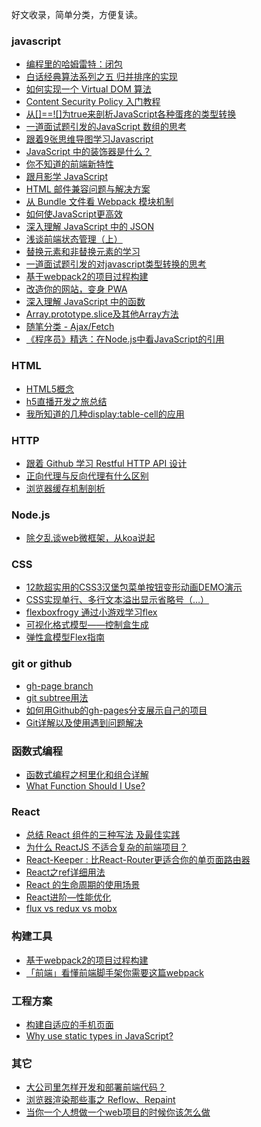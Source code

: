 好文收录，简单分类，方便复读。

### javascript
* [编程里的哈姆雷特：闭包](https://zhuanlan.zhihu.com/p/25198589?from=groupmessage&isappinstalled=0)
* [白话经典算法系列之五 归并排序的实现](http://blog.csdn.net/morewindows/article/details/6678165)
* [如何实现一个 Virtual DOM 算法](https://github.com/livoras/blog/issues/13)
* [Content Security Policy 入门教程](http://www.ruanyifeng.com/blog/2016/09/csp.html)
* [从[]==![]为true来剖析JavaScript各种蛋疼的类型转换](https://github.com/jawil/blog/blob/master/%E4%BB%8E%5B%5D==!%5B%5D%E4%B8%BAtrue%E6%9D%A5%E5%89%96%E6%9E%90JavaScript%E5%90%84%E7%A7%8D%E8%9B%8B%E7%96%BC%E7%9A%84%E7%B1%BB%E5%9E%8B%E8%BD%AC%E6%8D%A2.md)
* [一道面试题引发的JavaScript 数组的思考](https://segmentfault.com/p/1210000008736068/read)
* [跟着9张思维导图学习Javascript](http://www.cnblogs.com/coco1s/p/3953653.html)
* [JavaScript 中的装饰器是什么？](https://segmentfault.com/p/1210000008917067/read)
* [你不知道的前端新特性](https://ppt.baomitu.com/display?slide_id=84a42e3e#/)
* [跟月影学 JavaScript](https://ppt.baomitu.com/d/0b2e616b#/)
* [HTML 邮件兼容问题与解决方案](https://segmentfault.com/a/1190000008864116)
* [从 Bundle 文件看 Webpack 模块机制](https://zhuanlan.zhihu.com/p/25954788)
* [如何使JavaScript更高效](https://mp.weixin.qq.com/s?__biz=MzAwNDcyNjI3OA==&mid=2650839833&idx=1&sn=5f9875dad9a30a42fde71cdc73fe1c80&chksm=80d3b070b7a43966e60db043f36e4546cd26f8c296fc0f869678ea157bf47efa934157653e2d&scene=0&key=04b8921fa35d3638e7d42cac7701bdb033285ff357b8c6a3942295b519962fde1c95df53d8f00b8d381dc141014f58e46856d7e1c8b2c22a88443be479abb116e6734ba5c3f75a5be6416fba5cf0d9ac&ascene=0&uin=MTEyODM3MjU%3D&devicetype=iMac+MacBookPro11%2C4+OSX+OSX+10.12.3+build(16D32)&version=12020010&nettype=WIFI&fontScale=100&pass_ticket=UoH1PggGCQJVh7HRphfdNBDqukwNH4xvZG5BBguqpe4%3D)
* [深入理解 JavaScript 中的 JSON](https://mp.weixin.qq.com/s?__biz=MzAwNjI5MTYyMw==&mid=2651493909&idx=1&sn=4986f564a369e35032427b65b5ede822&chksm=80f19fddb78616cbc6fa50b9c0dcd472bc32be9e09cdec1c8594a60c99b36d22dd91eb85a9a4&scene=0&key=779444c854969d5afe2cf605fa2ea6e6b09f9698817da19fd9cc905856449908a2592050fe5a5cb9f1c7d27c90b4ffb9ec5b928a5467c5e55afab87f570774e512c3e9980a0dd4ca30dd30bbd2055956&ascene=0&uin=MTEyODM3MjU%3D&devicetype=iMac+MacBookPro11%2C4+OSX+OSX+10.12.3+build(16D32)&version=12020110&nettype=WIFI&fontScale=100&pass_ticket=H89beKhjdRb8xS7hmqEqirEPJ1U03OH3%2BGkBw3pF%2BXg%3D)
* [浅谈前端状态管理（上）](https://zhuanlan.zhihu.com/p/25800767)
* [替换元素和非替换元素的学习](http://www.cnblogs.com/WebShare-hilda/p/4713890.html)
* [一道面试题引发的对javascript类型转换的思考](http://www.cnblogs.com/coco1s/p/6509141.html)
* [基于webpack2的项目过程构建](https://github.com/ddtf/blog/blob/master/2017-3/webpack2%E5%9C%A8%E9%A1%B9%E7%9B%AE%E4%B8%AD%E7%BB%8F%E9%AA%8C%E5%88%86%E4%BA%AB.md?from=timeline&isappinstalled=0)
* [改造你的网站，变身 PWA](https://segmentfault.com/a/1190000008880637)
* [深入理解 JavaScript 中的函数](https://mp.weixin.qq.com/s?__biz=MzAwNjI5MTYyMw==&mid=2651493918&idx=1&sn=c3e46ba39f6164d6d794814e0815d87b&chksm=80f19fd6b78616c0866991c6569d4a1042acfc3c0bdb6db332d623b80a77b01d066664de3540&scene=0&key=779444c854969d5a7856e8ccfaa2a4ada12922e366981f6a22559de0aaa60e95ef22136dfc15adc7a9179ea2de66663a7a74c66711f569eff9f35962da0522602387e5e31e1b8abf671dc012660d583c&ascene=0&uin=MTEyODM3MjU%3D&devicetype=iMac+MacBookPro11%2C4+OSX+OSX+10.12.3+build(16D32)&version=12020110&nettype=WIFI&fontScale=100&pass_ticket=H7F3n%2BtMGl4ini7hqJ1qyhRDMfq%2FOvxryfkRIN9Y%2F9o%3D)
* [Array.prototype.slice及其他Array方法](https://segmentfault.com/a/1190000008940666)
* [随笔分类 - Ajax/Fetch](http://www.cnblogs.com/snandy/category/285215.html)
* [《程序员》精选：在Node.js中看JavaScript的引用](http://geek.csdn.net/news/detail/188258)

### HTML
* [HTML5概念](https://developer.mozilla.org/zh-CN/docs/Web/Guide/HTML/HTML5)
* [h5直播开发之旅总结](https://mp.weixin.qq.com/s?__biz=MzAwNDcyNjI3OA==&mid=2650839799&idx=1&sn=92c9033329e5bdfc57a3a138d67ad5bd&chksm=80d3b19eb7a43888e61806dcf0278a0400dfbb6b1f923344815db66e770fbc7a3971a14500fb&scene=0&key=1020c6e683cdee292d85ddeae96ae2453e850cbaea9b768ca60abd849aba52dba2206b1125929e0555d4c11de95215211ceb50678d722ca1deb7014437787b7d1b5fde4567686f3b8b60a0db8e8308e1&ascene=0&uin=MTEyODM3MjU%3D&devicetype=iMac+MacBookPro11%2C4+OSX+OSX+10.12.3+build(16D32)&version=12010310&nettype=WIFI&fontScale=100&pass_ticket=mHRtzZTrxBhqYf8y%2FimXJZhs7rULeD7jSJhT0PmTquk%3D)
* [我所知道的几种display:table-cell的应用](http://www.zhangxinxu.com/wordpress/2010/10/%E6%88%91%E6%89%80%E7%9F%A5%E9%81%93%E7%9A%84%E5%87%A0%E7%A7%8Ddisplaytable-cell%E7%9A%84%E5%BA%94%E7%94%A8/)

### HTTP
* [跟着 Github 学习 Restful HTTP API 设计](https://segmentfault.com/p/1210000008733982/read)
* [正向代理与反向代理有什么区别](http://mp.weixin.qq.com/s/ikrI3rmSYs83wdSWqq2QIg)
* [浏览器缓存机制剖析](http://louiszhai.github.io/2017/04/07/http-cache/)

### Node.js
* [除夕乱谈web微框架，从koa说起](https://zhuanlan.zhihu.com/p/20558764?columnSlug=browsnet)

### CSS
* [12款超实用的CSS3汉堡包菜单按钮变形动画DEMO演示](http://www.html5tricks.com/demo/css3-hamburger-button/index.html)
* [CSS实现单行、多行文本溢出显示省略号（…）](http://www.daqianduan.com/6179.html)
* [flexboxfrogy 通过小游戏学习flex](http://flexboxfroggy.com/#zh-cn)
* [可视化格式模型——控制盒生成](http://www.ayqy.net/doc/css2-1/visuren.html#inline-boxes)
* [弹性盒模型Flex指南](http://louiszhai.github.io/2017/01/13/flex/)

### git or github
* [gh-page branch](https://gist.github.com/chrisjacob/825950)
* [git subtree用法](http://www.cnblogs.com/jingwhale/p/6054492.html)
* [如何用Github的gh-pages分支展示自己的项目](http://www.cnblogs.com/MuYunyun/p/6082359.html)
* [Git详解以及使用遇到问题解决](http://www.jianshu.com/p/8f0433090e2b)

### 函数式编程
* [函数式编程之柯里化和组合详解](https://segmentfault.com/a/1190000007328944)
* [What Function Should I Use?](https://github.com/ramda/ramda/wiki/What-Function-Should-I-Use%3F)

### React
* [总结 React 组件的三种写法 及最佳实践](http://www.cnblogs.com/mrfront/p/6275155.html)
* [为什么 ReactJS 不适合复杂的前端项目？](http://insights.thoughtworkers.org/more-than-react-1/)
* [React-Keeper : 比React-Router更适合你的单页面路由器](https://zhuanlan.zhihu.com/p/25081540?from=timeline&isappinstalled=0)
* [React之ref详细用法](https://segmentfault.com/a/1190000008665915)
* [React 的生命周期的使用场景](http://johannlai.com/2017/04/08/React%20Lifecycle%20Methods/)
* [React进阶—性能优化](https://segmentfault.com/a/1190000008925295)
* [flux vs redux vs mobx](http://zhenhua-lee.github.io/react/state-manage.html?utm_source=tuicool&utm_medium=referral)

### 构建工具
* [基于webpack2的项目过程构建](https://github.com/ddtf/blog/blob/master/2017-3/webpack2%E5%9C%A8%E9%A1%B9%E7%9B%AE%E4%B8%AD%E7%BB%8F%E9%AA%8C%E5%88%86%E4%BA%AB.md?from=timeline&isappinstalled=0)
* [「前端」看懂前端脚手架你需要这篇webpack](https://segmentfault.com/a/1190000008683588)

### 工程方案
* [构建自适应的手机页面](https://segmentfault.com/a/1190000002698944)
* [Why use static types in JavaScript? ](https://medium.freecodecamp.com/why-use-static-types-in-javascript-part-1-8382da1e0adb)


###  其它
* [大公司里怎样开发和部署前端代码？](https://github.com/fouber/blog/issues/6)
* [浏览器渲染那些事之 Reflow、Repaint](https://acrens.github.io/2017/03/23/2017-03-22-reflow&repaint/)
* [当你一个人想做一个web项目的时候你该怎么做](https://zhuanlan.zhihu.com/p/20575952)
